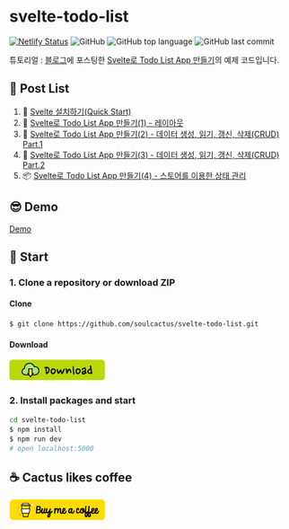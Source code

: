 # svelte-todo-list

[![Netlify Status](https://api.netlify.com/api/v1/badges/d898fdc9-6410-4e52-9497-4e81cb9d1ce0/deploy-status)](https://app.netlify.com/sites/svelte-todo-list-demo/deploys)
![GitHub](https://img.shields.io/github/license/soulcactus/svelte-todo-list)
![GitHub top language](https://img.shields.io/github/languages/top/soulcactus/svelte-todo-list)
![GitHub last commit](https://img.shields.io/github/last-commit/soulcactus/svelte-todo-list)

튜토리얼 : [블로그](https://soulcactus.dev/)에 포스팅한 [Svelte로 Todo List App 만들기](https://soulcactus.dev/svelte/todo-list-1/)의 예제 코드입니다.

## 🌵 Post List

1. 📁 [Svelte 설치하기(Quick Start)](https://soulcactus.dev/svelte/start-svelte/)
2. 🎨 [Svelte로 Todo List App 만들기(1) - 레이아웃](https://soulcactus.dev/svelte/todo-list-1/)
3. 🐣 [Svelte로 Todo List App 만들기(2) - 데이터 생성, 읽기, 갱신, 삭제(CRUD) Part.1](https://soulcactus.dev/svelte/todo-list-2/)
4. 🐥 [Svelte로 Todo List App 만들기(3) - 데이터 생성, 읽기, 갱신, 삭제(CRUD) Part.2](https://soulcactus.dev/svelte/todo-list-3/)
5. 📦 [Svelte로 Todo List App 만들기(4) - 스토어를 이용한 상태 관리](https://soulcactus.dev/svelte/todo-list-4/)

## 😎 Demo

[Demo](https://svelte-todo-list-demo.netlify.com/)

## 🏃 Start

### 1. Clone a repository or download ZIP

#### Clone

```bash
$ git clone https://github.com/soulcactus/svelte-todo-list.git
```

#### Download

[![](./src/images/download.png)](https://github.com/soulcactus/svelte-todo-list/archive/master.zip)

### 2. Install packages and start

```bash
cd svelte-todo-list
$ npm install
$ npm run dev
# open localhost:5000
```

## ☕ Cactus likes coffee

[![](./src/images/buy-me-a-coffee.png)](https://www.buymeacoffee.com/soulcactus)
